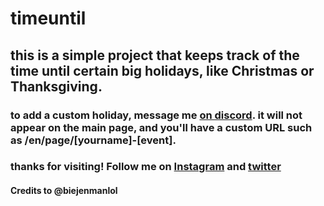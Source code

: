 # timeuntil
## this is a simple project that keeps track of the time until certain big holidays, like Christmas or Thanksgiving.
### to add a custom holiday, message me [on discord](https://gg.gg/froztdisc). it will not appear on the main page, and you'll have a custom URL such as /en/page/[yourname]-[event].
### thanks for visiting! Follow me on [Instagram](https://instagram.com/frozt.sk8z) and [twitter](https://twitter.com/@frozt_sk8z)
#### Credits to @biejenmanlol
